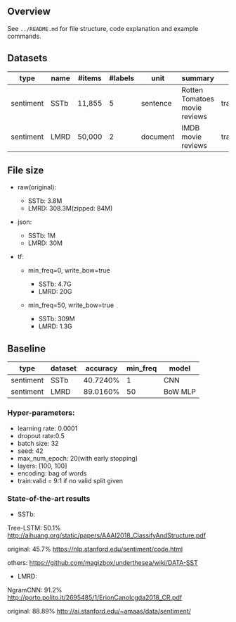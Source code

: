 ## Overview

See `../README.md` for file structure, code explanation and example commands.

## Datasets

type|name|#items|#labels|unit|summary|split|unlabeled
---|---|---|---|---|---|---|---
sentiment|SSTb|11,855|5|sentence|Rotten Tomatoes movie reviews|train:valid:test=8544:1101:2210|none
sentiment|LMRD|50,000|2|document|IMDB movie reviews|train:test=25,000:25,000|50,000


## File size

- raw(original):

    - SSTb: 3.8M
    - LMRD: 308.3M(zipped: 84M)

- json:

    - SSTb: 1M
    - LMRD: 30M

- tf:

    - min_freq=0, write_bow=true

        - SSTb: 4.7G
        - LMRD: 20G
    - min_freq=50, write_bow=true

        - SSTb: 309M
        - LMRD: 1.3G



## Baseline

<!-- TODO -->

type|dataset|accuracy|min_freq|model
---|---|---|---|---
sentiment|SSTb|40.7240%|1|CNN
sentiment|LMRD|89.0160%|50|BoW MLP

<!-- TODO -->

### Hyper-parameters:

- learning rate: 0.0001
- dropout rate:0.5
- batch size: 32
- seed: 42
- max_num_epoch: 20(with early stopping)
- layers: [100, 100]
- encoding: bag of words
- train:valid = 9:1 if no valid split given

### State-of-the-art results

- SSTb:

Tree-LSTM: 50.1%
http://aihuang.org/static/papers/AAAI2018_ClassifyAndStructure.pdf

original: 45.7%
https://nlp.stanford.edu/sentiment/code.html

others:
https://github.com/magizbox/underthesea/wiki/DATA-SST

- LMRD:

NgramCNN: 91.2%
http://porto.polito.it/2695485/1/ErionCanoIcgda2018_CR.pdf

original: 88.89%
http://ai.stanford.edu/~amaas/data/sentiment/


